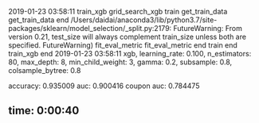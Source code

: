 2019-01-23 03:58:11
train_xgb
grid_search_xgb
train
get_train_data
get_train_data end
/Users/daidai/anaconda3/lib/python3.7/site-packages/sklearn/model_selection/_split.py:2179: FutureWarning: From version 0.21, test_size will always complement train_size unless both are specified.
  FutureWarning)
fit_eval_metric
fit_eval_metric end
train end
train_xgb end
2019-01-23 03:58:11
xgb, learning_rate: 0.100, n_estimators: 80, max_depth: 8, min_child_weight: 3, gamma: 0.2, subsample: 0.8, colsample_bytree: 0.8

  accuracy: 0.935009
       auc: 0.900416
coupon auc: 0.784475

time: 0:00:40
----------------------------------------------------
